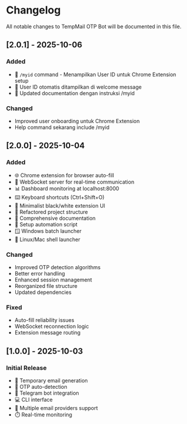 # Changelog

All notable changes to TempMail OTP Bot will be documented in this file.

## [2.0.1] - 2025-10-06

### Added
- 🔑 `/myid` command - Menampilkan User ID untuk Chrome Extension setup
- 📱 User ID otomatis ditampilkan di welcome message
- 📝 Updated documentation dengan instruksi /myid

### Changed
- Improved user onboarding untuk Chrome Extension
- Help command sekarang include /myid

## [2.0.0] - 2025-10-04

### Added
- 🌐 Chrome extension for browser auto-fill
- 🔌 WebSocket server for real-time communication
- 📊 Dashboard monitoring at localhost:8000
- ⌨️ Keyboard shortcuts (Ctrl+Shift+O)
- 🎨 Minimalist black/white extension UI
- 📁 Refactored project structure
- 📝 Comprehensive documentation
- 🔧 Setup automation script
- 🪟 Windows batch launcher
- 🐧 Linux/Mac shell launcher

### Changed
- Improved OTP detection algorithms
- Better error handling
- Enhanced session management
- Reorganized file structure
- Updated dependencies

### Fixed
- Auto-fill reliability issues
- WebSocket reconnection logic
- Extension message routing

## [1.0.0] - 2025-10-03

### Initial Release
- 📧 Temporary email generation
- 🔑 OTP auto-detection
- 🤖 Telegram bot integration
- 💻 CLI interface
- 🔄 Multiple email providers support
- ⏱️ Real-time monitoring
